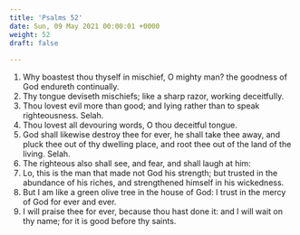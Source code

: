 ```yaml
---
title: 'Psalms 52'
date: Sun, 09 May 2021 00:00:01 +0000
weight: 52
draft: false
  
---
```


1. Why boastest thou thyself in mischief, O mighty man? the goodness of God endureth continually.
2. Thy tongue deviseth mischiefs; like a sharp razor, working deceitfully.
3. Thou lovest evil more than good; and lying rather than to speak righteousness. Selah.
4. Thou lovest all devouring words, O thou deceitful tongue.
5. God shall likewise destroy thee for ever, he shall take thee away, and pluck thee out of thy dwelling place, and root thee out of the land of the living. Selah.
6. The righteous also shall see, and fear, and shall laugh at him:
7. Lo, this is the man that made not God his strength; but trusted in the abundance of his riches, and strengthened himself in his wickedness.
8. But I am like a green olive tree in the house of God: I trust in the mercy of God for ever and ever.
9. I will praise thee for ever, because thou hast done it: and I will wait on thy name; for it is good before thy saints.
